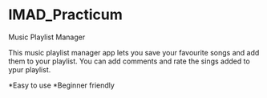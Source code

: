 # IMAD_Practicum

Music Playlist Manager

This music playlist manager app lets you save your favourite songs and add them to your playlist.
You can add comments and rate the sings added to ypur playlist.

*Easy to use
*Beginner friendly
